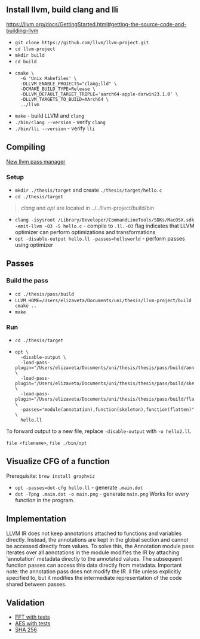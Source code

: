 ## Install llvm, build clang and lli

https://llvm.org/docs/GettingStarted.html#getting-the-source-code-and-building-llvm

- `git clone https://github.com/llvm/llvm-project.git`
- `cd llvm-project`
- `mkdir build`
- `cd build`
- ```shell
  cmake \
    -G 'Unix Makefiles' \
    -DLLVM_ENABLE_PROJECTS="clang;lld" \
    -DCMAKE_BUILD_TYPE=Release \
    -DLLVM_DEFAULT_TARGET_TRIPLE='aarch64-apple-darwin23.1.0' \
    -DLLVM_TARGETS_TO_BUILD=AArch64 \
    ../llvm
  ```
- `make` - build LLVM and `clang`
- `./bin/clang --version` - verify `clang`
- `./bin/lli --version` - verify `lli`


## Compiling

[New llvm pass manager](https://llvm.org/docs/NewPassManager.html)

### Setup

- `mkdir ./thesis/target` and create `./thesis/target/hello.c`
- `cd ./thesis/target`

> _clang_ and _opt_ are located in ../../llvm-project/build/bin

- `clang -isysroot /Library/Developer/CommandLineTools/SDKs/MacOSX.sdk -emit-llvm -O3 -S hello.c` - compile to `.ll`. `-O3` flag indicates that LLVM optimizer can perform optimizations and transformations
- `opt -disable-output hello.ll -passes=helloworld` - perform passes using optimizer


## Passes

### Build the pass
- `cd ./thesis/pass/build`
- `LLVM_HOME=/Users/elizaveta/Documents/uni/thesis/llvm-project/build cmake ..`
- `make`

### Run
- `cd ./thesis/target`
- ```shell
  opt \
    -disable-output \
    -load-pass-plugin="/Users/elizaveta/Documents/uni/thesis/thesis/pass/build/annotation/libAnnotationPass.so" \
    -load-pass-plugin="/Users/elizaveta/Documents/uni/thesis/thesis/pass/build/skeleton/libSkeletonPass.so" \
    -load-pass-plugin="/Users/elizaveta/Documents/uni/thesis/thesis/pass/build/flatten/libFlattenPass.so" \
    -passes="module(annotation),function(skeleton),function(flatten)" \
    hello.ll
  ```

To forward output to a new file, replace `-disable-output` with `-o hello2.ll`.

`file <filename>`, `file ./bin/opt`

## Visualize CFG of a function
Prerequisite: `brew install graphviz`

- `opt -passes=dot-cfg hello.ll` - generate `.main.dot`
- `dot -Tpng .main.dot -o main.png` - generate `main.png`
Works for every function in the program.

## Implementation
LLVM IR does not keep annotations attached to functions and variables directly. Instead, the annotations are kept in the global section
and cannot be accessed directly from values. To solve this, the Annotation module pass iterates over all annotations in the module
modifies the IR by attaching 'annotation' metadata directly to the annotated values. The subsequent function passes can access this data
directly from metadata. Important note: the annotation pass does not modify the IR .ll file unless explicitly specified to, but it modifies
the intermediate representation of the code shared between passes.

## Validation
- [FFT with tests](https://lloydrochester.com/post/c/example-fft/)
- [AES with tests](https://github.com/kokke/tiny-AES-c)
- [SHA 256](https://github.com/EddieEldridge/SHA256-in-C)
